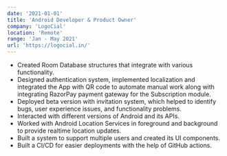 ```yaml
---
date: '2021-01-01'
title: 'Android Developer & Product Owner'
company: 'LogoCial'
location: 'Remote'
range: 'Jan - May 2021'
url: 'https://logocial.in/'
---
```


<ul>
    <li> Created Room Database structures that integrate with various functionality.</li>
    <li> Designed authentication system, implemented localization and integrated the App with QR code to
automate manual work along with integrating RazorPay payment gateway for the Subscription module.</li>
    <li> Deployed beta version with invitation system, which helped to identify bugs, user experience issues, and functionality problems.</li>
    <li> Interacted with different versions of Android and its APIs.</li>
    <li> Worked with Android Location Services in foreground and background to provide realtime location updates.</li>
    <li> Built a system to support multiple users and created its UI components.</li>
    <li> Built a CI/CD for easier deployments with the help of GitHub actions.</li>    
   
</ul>
